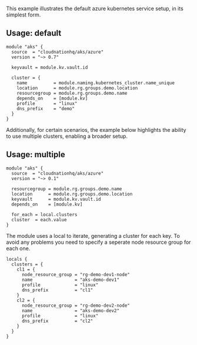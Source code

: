 This example illustrates the default azure kubernetes service setup, in its simplest form.

## Usage: default

```hcl
module "aks" {
  source  = "cloudnationhq/aks/azure"
  version = "~> 0.7"

  keyvault = module.kv.vault.id

  cluster = {
    name          = module.naming.kubernetes_cluster.name_unique
    location      = module.rg.groups.demo.location
    resourcegroup = module.rg.groups.demo.name
    depends_on    = [module.kv]
    profile       = "linux"
    dns_prefix    = "demo"
  }
}
```

Additionally, for certain scenarios, the example below highlights the ability to use multiple clusters, enabling a broader setup.

## Usage: multiple

```hcl
module "aks" {
  source  = "cloudnationhq/aks/azure"
  version = "~> 0.1"

  resourcegroup = module.rg.groups.demo.name
  location      = module.rg.groups.demo.location
  keyvault      = module.kv.vault.id
  depends_on    = [module.kv]

  for_each = local.clusters
  cluster  = each.value
}
```

The module uses a local to iterate, generating a cluster for each key. To avoid any problems you need to specify a seperate node resource group for each one.

```hcl
locals {
  clusters = {
    cl1 = {
      node_resource_group = "rg-demo-dev1-node"
      name                = "aks-demo-dev1"
      profile             = "linux"
      dns_prefix          = "cl1"
    }
    cl2 = {
      node_resource_group = "rg-demo-dev2-node"
      name                = "aks-demo-dev2"
      profile             = "linux"
      dns_prefix          = "cl2"
    }
  }
}
```

